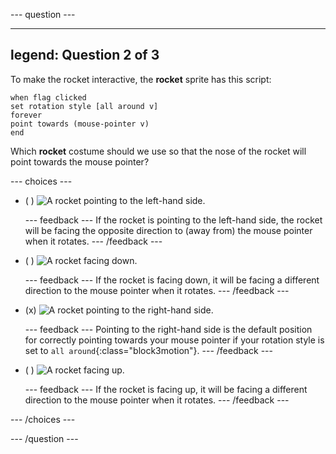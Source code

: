 --- question ---

---
legend: Question 2 of 3
---

To make the rocket interactive, the **rocket** sprite has this script:

```blocks3
when flag clicked
set rotation style [all around v]
forever
point towards (mouse-pointer v)
end
```

Which **rocket** costume should we use so that the nose of the rocket will point towards the mouse pointer?

--- choices ---

- ( ) ![A rocket pointing to the left-hand side.](images/rocket_left.png)

  --- feedback ---
If the rocket is pointing to the left-hand side, the rocket will be facing the opposite direction to (away from) the mouse pointer when it rotates.
  --- /feedback ---

- ( ) ![A rocket facing down.](images/rocket_down.png)

  --- feedback ---
If the rocket is facing down, it will be facing a different direction to the mouse pointer when it rotates.
  --- /feedback ---

- (x) ![A rocket pointing to the right-hand side.](images/rocket_right.png)

  --- feedback ---
Pointing to the right-hand side is the default position for correctly pointing towards your mouse pointer if your rotation style is set to `all around`{:class="block3motion"}.
  --- /feedback ---

- ( ) ![A rocket facing up.](images/rocket_up.png)

  --- feedback ---
If the rocket is facing up, it will be facing a different direction to the mouse pointer when it rotates.
  --- /feedback ---
  
--- /choices ---

--- /question ---
